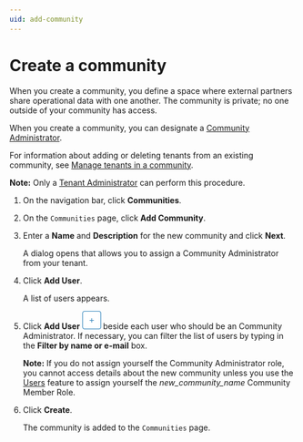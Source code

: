 ```yaml
---
uid: add-community
---
```


# Create a community

When you create a community, you define a space where external partners share operational data with one another. The community is private; no one outside of your community has access.

When you create a community, you can designate a [Community Administrator](xref:communityroles#community-administrator).

For information about adding or deleting tenants from an existing community, see [Manage tenants in a community](xref:managecommunity).

**Note:** Only a [Tenant Administrator](xref:communityroles#tenant-administrator) can perform this procedure.

1. On the navigation bar, click **Communities**.

2. On the `Communities` page, click **Add Community**.

3. Enter a **Name** and **Description** for the new community and click **Next**.

    A dialog opens that allows you to assign a Community Administrator from your tenant.

4. Click **Add User**.

    A list of users appears.

5. Click **Add User** ![Add User](images\add-button-white-background.png "Add User") beside each user who should be an Community Administrator. If necessary, you can filter the list of users by typing in the **Filter by name or e-mail** box.

    **Note:** If you do not assign yourself the Community Administrator role, you cannot access details about the new community unless you use the [Users](xref:ccUsers) feature to assign yourself the _new_community_name_ Community Member Role.

6. Click **Create**.

    The community is added to the `Communities` page.
